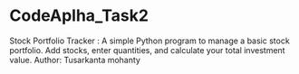 # CodeAplha_Task2
Stock Portfolio Tracker : A simple Python program to manage a basic stock portfolio. Add stocks, enter quantities, and calculate your total investment value.  Author: Tusarkanta mohanty
